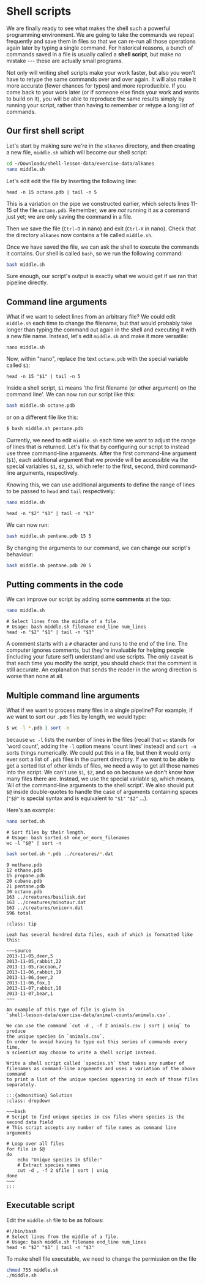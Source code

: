 # Shell scripts

We are finally ready to see what makes the shell such a powerful programming
environment. We are going to take the commands we repeat frequently and save
them in files so that we can re-run all those operations again later by typing
a single command. For historical reasons, a bunch of commands saved in a file
is usually called a **shell script**, but make no mistake --- these are
actually small programs.

Not only will writing shell scripts make your work faster, but also you won't
have to retype the same commands over and over again. It will also make it more
accurate (fewer chances for typos) and more reproducible. If you come back to
your work later (or if someone else finds your work and wants to build on it),
you will be able to reproduce the same results simply by running your script,
rather than having to remember or retype a long list of commands.

## Our first shell script

Let's start by making sure we're in the `alkanes` directory, and then creating a new file, `middle.sh`
which will become our shell script:

```bash
cd ~/Downloads/shell-lesson-data/exercise-data/alkanes
nano middle.sh
```

Let's edit  edit the file by inserting the following line:

```
head -n 15 octane.pdb | tail -n 5
```

This is a variation on the pipe we constructed earlier, which selects lines 11-15 of
the file `octane.pdb`. Remember, we are *not* running it as a command just yet;
we are only saving the command in a file.

Then we save the file (`Ctrl-O` in nano) and exit (`Ctrl-X` in nano).
Check that the directory `alkanes` now contains a file called `middle.sh`.

Once we have saved the file,
we can ask the shell to execute the commands it contains.
Our shell is called `bash`, so we run the following command:

```bash
bash middle.sh
```

Sure enough, our script's output is exactly what we would get if we ran that
pipeline directly.

## Command line arguments

What if we want to select lines from an arbitrary file?
We could edit `middle.sh` each time to change the filename,
but that would probably take longer than typing the command out again
in the shell and executing it with a new file name.
Instead, let's edit `middle.sh` and make it more versatile:

```
nano middle.sh
```

Now, within "nano", replace the text `octane.pdb` with the special variable called `$1`:

```
head -n 15 "$1" | tail -n 5
```

Inside a shell script,
`$1` means 'the first filename (or other argument) on the command line'.
We can now run our script like this:

```bash
bash middle.sh octane.pdb
```

or on a different file like this:

```bash
$ bash middle.sh pentane.pdb
```

Currently, we need to edit `middle.sh` each time we want to adjust the range of
lines that is returned.
Let's fix that by configuring our script to instead use three command-line arguments.
After the first command-line argument (`$1`), each additional argument that we
provide will be accessible via the special variables `$1`, `$2`, `$3`,
which refer to the first, second, third command-line arguments, respectively.

Knowing this, we can use additional arguments to define the range of lines to
be passed to `head` and `tail` respectively:

```bash
nano middle.sh
```

```
head -n "$2" "$1" | tail -n "$3"
```

We can now run:

```bash
bash middle.sh pentane.pdb 15 5
```

By changing the arguments to our command, we can change our script's
behaviour:

```bash
bash middle.sh pentane.pdb 20 5
```

## Putting comments in the code

We can improve our script by adding some **comments** at the top:

```bash
nano middle.sh
```

```source
# Select lines from the middle of a file.
# Usage: bash middle.sh filename end_line num_lines
head -n "$2" "$1" | tail -n "$3"
```

A comment starts with a `#` character and runs to the end of the line.
The computer ignores comments, but they're invaluable for helping people (including your
future self) understand and use scripts. The only caveat is that each time you
modify the script, you should check that the comment is still accurate.
An explanation that sends the reader in the wrong direction is worse than none at all.

## Multiple command line arguments

What if we want to process many files in a single pipeline?
For example, if we want to sort our `.pdb` files by length, we would type:

```bash
$ wc -l *.pdb | sort -n
```

because `wc -l` lists the number of lines in the files
(recall that `wc` stands for 'word count', adding the `-l` option means 'count lines' instead)
and `sort -n` sorts things numerically.
We could put this in a file,
but then it would only ever sort a list of `.pdb` files in the current directory.
If we want to be able to get a sorted list of other kinds of files,
we need a way to get all those names into the script.
We can't use `$1`, `$2`, and so on
because we don't know how many files there are.
Instead, we use the special variable `$@`,
which means,
'All of the command-line arguments to the shell script'.
We also should put `$@` inside double-quotes
to handle the case of arguments containing spaces
(`"$@"` is special syntax and is equivalent to `"$1"` `"$2"` ...).

Here's an example:

```bash
nano sorted.sh
```

```source
# Sort files by their length.
# Usage: bash sorted.sh one_or_more_filenames
wc -l "$@" | sort -n
```

```bash
bash sorted.sh *.pdb ../creatures/*.dat
```

```output
9 methane.pdb
12 ethane.pdb
15 propane.pdb
20 cubane.pdb
21 pentane.pdb
30 octane.pdb
163 ../creatures/basilisk.dat
163 ../creatures/minotaur.dat
163 ../creatures/unicorn.dat
596 total
```

```{admonition} Challenge: List Unique Species
:class: tip

Leah has several hundred data files, each of which is formatted like this:

~~~source
2013-11-05,deer,5
2013-11-05,rabbit,22
2013-11-05,raccoon,7
2013-11-06,rabbit,19
2013-11-06,deer,2
2013-11-06,fox,1
2013-11-07,rabbit,18
2013-11-07,bear,1
~~~

An example of this type of file is given in
`shell-lesson-data/exercise-data/animal-counts/animals.csv`.

We can use the command `cut -d , -f 2 animals.csv | sort | uniq` to produce
the unique species in `animals.csv`.
In order to avoid having to type out this series of commands every time,
a scientist may choose to write a shell script instead.

Write a shell script called `species.sh` that takes any number of
filenames as command-line arguments and uses a variation of the above command
to print a list of the unique species appearing in each of those files separately.

:::{admonition} Solution
:class: dropdown

~~~bash
# Script to find unique species in csv files where species is the second data field
# This script accepts any number of file names as command line arguments

# Loop over all files
for file in $@
do
    echo "Unique species in $file:"
    # Extract species names
    cut -d , -f 2 $file | sort | uniq
done
~~~
:::
```

## Executable script

Edit the `middle.sh` file to be as follows:

```source
#!/bin/bash
# Select lines from the middle of a file.
# Usage: bash middle.sh filename end_line num_lines
head -n "$2" "$1" | tail -n "$3"
```

To make shell file executable, we need to change the permission on the file

```bash
chmod 755 middle.sh
./middle.sh
```

